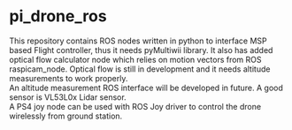 # pi_drone_ros
This repository contains ROS nodes written in python to interface MSP based Flight controller, thus it needs pyMultiwii library. It also has added optical flow calculator node which relies on motion vectors from ROS raspicam_node. Optical flow is still in development and it needs altitude measurements to work properly.  
An altitude measurement ROS interface will be developed in future. A good sensor is VL53L0x Lidar sensor.  
A PS4 joy node can be used with ROS Joy driver to control the drone wirelessly from ground station.
